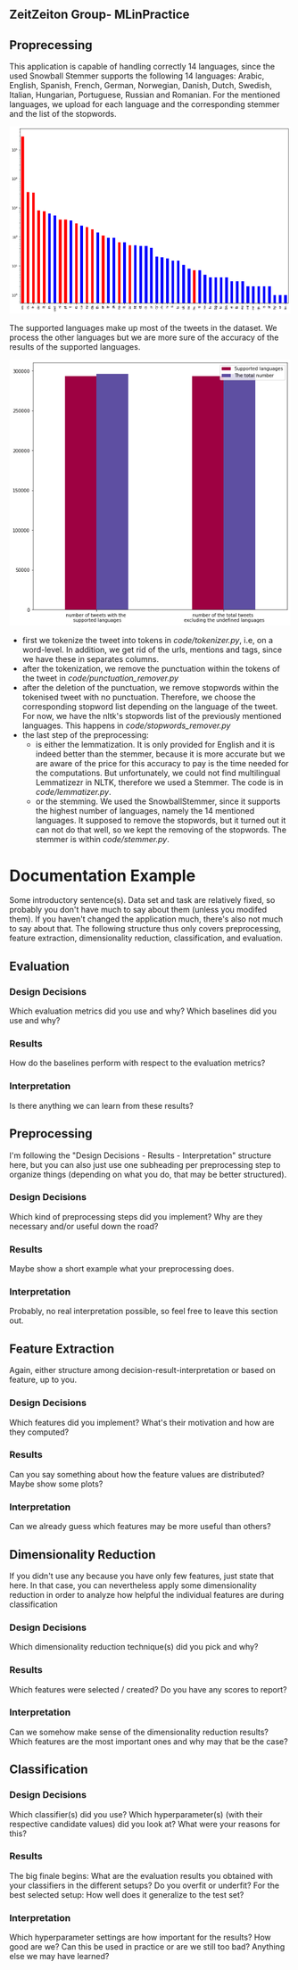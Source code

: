 ## ZeitZeiton Group- MLinPractice

## Proprecessing 
This application is capable of handling correctly 14 languages, since the used Snowball Stemmer supports the following 14 languages: Arabic, English, Spanish, French, German, Norwegian, Danish, Dutch, Swedish, Italian, Hungarian, Portuguese, Russian and Romanian.
For the mentioned languages, we upload for each language and the corresponding stemmer and the list of the stopwords.

<p align="center"> <img src="imgs/supported_languages.png"> </p>

The supported languages make up most of the tweets in the dataset. We process the other languages but we are more sure of the accuracy of the results of the supported languages.

<p align="center"> <img src="imgs/comparison.png"> </p>

- first we tokenize the tweet into tokens in *code/tokenizer.py*, i.e, on a word-level. In addition, we get rid of the urls, mentions and tags, since we have these in separates columns.
- after the tokenization, we remove the punctuation within the tokens of the tweet in *code/punctuation_remover.py*
- after the deletion of the punctuation, we remove stopwords within the tokenised tweet with no punctuation. Therefore, we choose the corresponding stopword list depending on the language of the tweet. For now, we have the nltk's stopwords list of the previously mentioned languages. This happens in *code/stopwords_remover.py*
- the last step of the preprocessing:
  - is either the lemmatization. It is only provided for English and it is indeed better than the stemmer, because it is more accurate but we are aware of the price for this accuracy to pay is the time needed for the computations. But unfortunately, we could not find multilingual Lemmatizezr in NLTK, therefore we used a Stemmer. The code is in *code/lemmatizer.py*.
  - or the stemming. We used the SnowballStemmer, since it supports the highest number of languages, namely the 14 mentioned languages. It supposed to remove the stopwords, but it turned out it can not do that well, so we kept the removing of the stopwords. The stemmer is within *code/stemmer.py*.

# Documentation Example

Some introductory sentence(s). Data set and task are relatively fixed, so 
probably you don't have much to say about them (unless you modifed them).
If you haven't changed the application much, there's also not much to say about
that.
The following structure thus only covers preprocessing, feature extraction,
dimensionality reduction, classification, and evaluation.

## Evaluation

### Design Decisions

Which evaluation metrics did you use and why? 
Which baselines did you use and why?

### Results

How do the baselines perform with respect to the evaluation metrics?

### Interpretation

Is there anything we can learn from these results?

## Preprocessing

I'm following the "Design Decisions - Results - Interpretation" structure here,
but you can also just use one subheading per preprocessing step to organize
things (depending on what you do, that may be better structured).

### Design Decisions

Which kind of preprocessing steps did you implement? Why are they necessary
and/or useful down the road?

### Results

Maybe show a short example what your preprocessing does.

### Interpretation

Probably, no real interpretation possible, so feel free to leave this section out.

## Feature Extraction

Again, either structure among decision-result-interpretation or based on feature,
up to you.

### Design Decisions

Which features did you implement? What's their motivation and how are they computed?

### Results

Can you say something about how the feature values are distributed? Maybe show some plots?

### Interpretation

Can we already guess which features may be more useful than others?

## Dimensionality Reduction

If you didn't use any because you have only few features, just state that here.
In that case, you can nevertheless apply some dimensionality reduction in order
to analyze how helpful the individual features are during classification

### Design Decisions

Which dimensionality reduction technique(s) did you pick and why?

### Results

Which features were selected / created? Do you have any scores to report?

### Interpretation

Can we somehow make sense of the dimensionality reduction results?
Which features are the most important ones and why may that be the case?

## Classification

### Design Decisions

Which classifier(s) did you use? Which hyperparameter(s) (with their respective
candidate values) did you look at? What were your reasons for this?

### Results

The big finale begins: What are the evaluation results you obtained with your
classifiers in the different setups? Do you overfit or underfit? For the best
selected setup: How well does it generalize to the test set?

### Interpretation

Which hyperparameter settings are how important for the results?
How good are we? Can this be used in practice or are we still too bad?
Anything else we may have learned?
